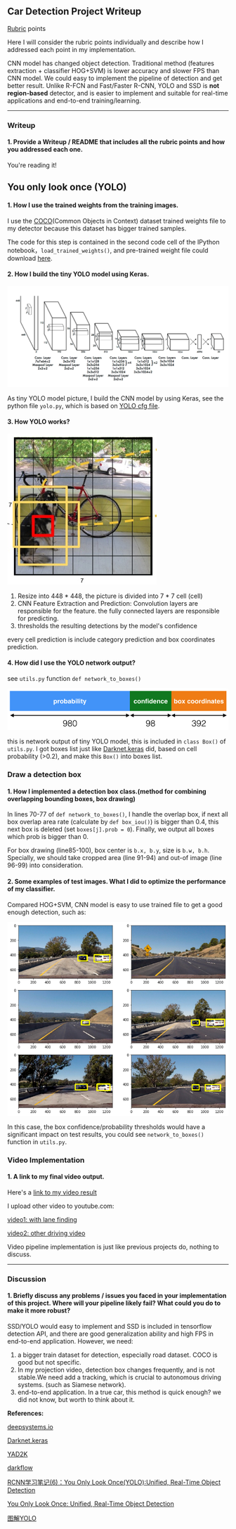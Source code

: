 ## Car Detection Project Writeup
[Rubric](https://review.udacity.com/#!/rubrics/513/view) points

Here I will consider the rubric points individually and describe how I addressed each point in my implementation.



CNN model has changed object detection. Traditional method (features extraction + classifier HOG+SVM) is lower accuracy and slower FPS than CNN model. We could easy to implement the pipeline of detection and get better result. Unlike R-FCN and Fast/Faster R-CNN, YOLO and SSD is **not region-based** detector, and is easier to implement and suitable for real-time applications and end-to-end training/learning.



--------------------------------------



### Writeup

#### 1. Provide a Writeup / README that includes all the rubric points and how you addressed each one.  

You're reading it!

## You only look once (YOLO)

#### 1. How I use the trained weights from the training images.

I use the [COCO](http://mscoco.org/)(Common Objects in Context) dataset trained weights file to my detector because this dataset has bigger trained samples.

The code for this step is contained in the second code cell of the IPython notebook，`load_trained_weights()`, and pre-trained weight file could download [here](https://pjreddie.com/media/files/tiny-yolo.weights).

#### 2. How I build the tiny YOLO model using Keras.

![tiny YOLO model](output_images/tiny_YOLO_model.png)

As tiny YOLO model picture, I build the CNN model by using Keras, see the python file `yolo.py`, which is based on [YOLO cfg file](https://github.com/pjreddie/darknet/blob/master/cfg/tiny-yolo.cfg).

#### 3. How YOLO works?

![](output_images/yolo_pic.jpg)

1. Resize into 448 * 448, the picture is divided into 7 * 7 cell (cell)
2. CNN Feature Extraction and Prediction: Convolution layers are responsible for the feature. the fully connected layers are responsible for predicting.
3. thresholds the resulting detections by the model's confidence

every cell prediction is include category prediction and box coordinates prediction.



#### 4. How did I use the YOLO network output?

see `utils.py` function `def network_to_boxes()`

![](output_images/net_output.png)

this is network output of tiny YOLO model, this is included in `class Box()` of `utils.py`. I got boxes list just like [Darknet.keras](https://github.com/sunshineatnoon/Darknet.keras) did, based on cell probability (>0.2), and make this `Box()` into boxes list.



### Draw a detection box

#### 1. How I implemented a detection box class.(method for combining overlapping bounding boxes, box drawing)  

In lines 70-77 of `def network_to_boxes()`, I handle the overlap box, if next all box overlap area rate (calculate by `def box_iou()`) is bigger than 0.4, this next box is deleted (set `boxes[j].prob = 0`). Finally, we output all boxes which prob is bigger than 0.

For box drawing (line85-100), box center is  `b.x, b.y`, size is `b.w, b.h`. Specially, we should take cropped area (line 91-94) and out-of image (line 96-99) into consideration.

#### 2. Some examples of test images.  What I did to optimize the performance of my classifier.

Compared HOG+SVM, CNN model is easy to use trained file to get a good enough detection, such as:

![](output_images/test.png)

In this case, the box confidence/probability thresholds would have a significant impact on test results, you could see `network_to_boxes()` function in `utils.py`.



### Video Implementation

#### 1. A link to my final video output. 
Here's a [link to my video result](https://github.com/hapuhundre/CarND-term1-Car-Detection/blob/master/project_video_out.mp4)

I upload other video to youtube.com:

[video1: with lane finding](https://youtu.be/BmABpnhkI9M)

[video2: other driving video](https://youtu.be/BrLcjRmyxSI)

Video pipeline implementation is just like previous projects do, nothing to discuss.

---

### Discussion

#### 1. Briefly discuss any problems / issues you faced in your implementation of this project.  Where will your pipeline likely fail?  What could you do to make it more robust?

SSD/YOLO would easy to implement and SSD is included in tensorflow detection API, and there are good generalization ability and high FPS in end-to-end application. However, we need:

1. a bigger train dataset for detection, especially road dataset. COCO is good but not specific.
2. In my projection video, detection box changes frequently, and is not stable.We need add a tracking, which is crucial to autonomous driving systems. (such as Siamese network). 
3. end-to-end application. In a true car, this method is quick enough? we did not know, but worth to think about it.

**References:**

[deepsystems.io ](http://link.zhihu.com/?target=https%3A//docs.google.com/presentation/d/1aeRvtKG21KHdD5lg6Hgyhx5rPq_ZOsGjG5rJ1HP7BbA/pub%3Fstart%3Dfalse%26loop%3Dfalse%26delayms%3D3000%26slide%3Did.p)

[Darknet.keras](https://github.com/sunshineatnoon/Darknet.keras)

[YAD2K](https://github.com/allanzelener/YAD2K)

[darkflow](https://github.com/thtrieu/darkflow)

[RCNN学习笔记(6)：You Only Look Once(YOLO):Unified, Real-Time Object Detection](http://link.zhihu.com/?target=http%3A//blog.csdn.net/u011534057/article/details/51244354)

[You Only Look Once: Unified, Real-Time Object Detection](http://link.zhihu.com/?target=http%3A//blog.csdn.net/surgewong/article/details/51864859)

[图解YOLO](https://zhuanlan.zhihu.com/p/24916786?refer=xiaoleimlnote)